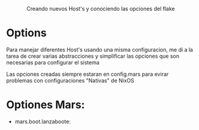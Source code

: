 <p align="center"> 
Creando nuevos Host's y conociendo las opciones del flake
</p>


# Options
Para manejar diferentes Host's usando una misma configuracion, me di a la tarea de crear varias abstracciones y simplificar las opciones que son necesarias
para configurar el sistema

Las opciones creadas siempre estaran en config.mars para evirar problemas con configuraciones "Nativas" de NixOS

# Optiones Mars:

- mars.boot.lanzaboote:
  
